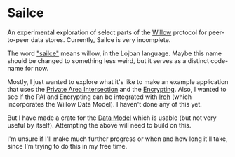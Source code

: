 # Sailce

An experimental exploration of select parts of the [Willow](https://willowprotocol.org/) protocol for
peer-to-peer data stores.  Currently, Sailce is very incomplete.

The word ["sailce"](https://la-lojban.github.io/sutysisku/lojban/index.html#sisku=sailce) means
willow, in the Lojban language.  Maybe this name should be changed to something less weird, but
it serves as a distinct code-name for now.

Mostly, I just wanted to explore what it's like to make an example application that uses the [Private Area Intersection](https://willowprotocol.org/specs/pai/index.html#private_area_intersection) and the [Encrypting](https://willowprotocol.org/specs/e2e/index.html#e2e).  Also, I wanted to see if the PAI and Encrypting can be integrated with [Iroh](https://github.com/n0-computer/iroh) (which incorporates the Willow Data Model).  I haven't done any of this yet.

But I have made a crate for the [Data Model](./packages/data_model) which is usable (but not very
useful by itself).  Attempting the above will need to build on this.

I'm unsure if I'll make much further progress or when and how long it'll take, since I'm trying
to do this in my free time.
